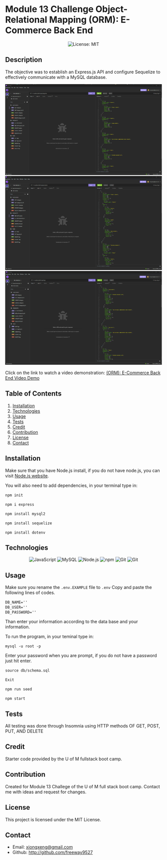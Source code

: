# Module 13 Challenge Object-Relational Mapping (ORM): E-Commerce Back End

<p align="center">
  <img src="https://img.shields.io/badge/License-MIT-blue" alt="License: MIT">
</p>

## Description
The objective was to establish an Express.js API and configure Sequelize to effectively communicate with a MySQL database.

![Alt text](<Assets/images/MVC-Get Category.png>)
![Alt text](<Assets/images/MVC-Get Product.png>)
![Alt text](<Assets/images/MVC-Get Tag.png>)

 Click on the link to watch a video demonstration:
[(ORM): E-Commerce Back End Video Demo](https://drive.google.com/file/d/1Y7S_TaEZq8gIxApf62iHraNshHgt40Nq/view)


## Table of Contents
1. [Installation](#installation)
2. [Technologies](#technologies)
3. [Usage](#usage)
4. [Tests](#tests)
5. [Credit](#credit)
6. [Contribution](#contribution)
7. [License](#license)
8. [Contact](#contact)

## Installation
Make sure that you have Node.js install, if you do not have node.js, you can visit [Node.js website](https://nodejs.org/en).

You will also need to add dependencies, in your terminal type in:

```
npm init
```
```
npm i express
```
```
npm install mysql2
```
```
npm install sequelize
```
```
npm install dotenv
```


## Technologies

<p align="center">
  <img src="https://img.shields.io/badge/-JavaScript-blue?logo=JavaScript&logoColor=white" alt="JavaScript">
  <img src="https://img.shields.io/badge/-MySQL-red?logo=MySQL&logoColor=white" alt="MySQL">
  <img src="https://img.shields.io/badge/-Node.js-purple?logo=Node.js&logoColor=white" alt="Node.js">
  <img src="https://img.shields.io/badge/-npm-CB3837?logo=npm&logoColor=white" alt="npm">
  <img src="https://img.shields.io/badge/-Git-orange?logo=Git&logoColor=white" alt="Git">
  <img src="https://img.shields.io/badge/-Insomnia-purple?logo=Git&logoColor=white" alt="Git">
</p>

## Usage

Make sure you rename the `.env.EXAMPLE` file to `.env` Copy and paste the following lines of codes. 

```
DB_NAME=''
DB_USER=''
DB_PASSWORD=''
```
Than enter your information according to the data base and your information.


To run the program, in your teminal type in:
```
mysql -u root -p
```
Enter your password when you are prompt, if you do not have a password just hit enter.
```
source db/schema.sql
```
```
Exit
```

```
npm run seed
```
```
npm start
```


## Tests

All testing was done through Insomnia using HTTP methods OF GET, POST, PUT, AND DELETE


## Credit

Starter code provided by the U of M fullstack boot camp.

## Contribution

Created for Module 13 Challege of the U of M full stack boot camp. Contact me with ideas and request for changes.

## License

This project is licensed under the MIT License.

## Contact

 * Email: xiongxeng@gmail.com
 * Github: http://github.com/freeway9527

